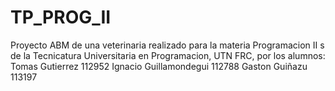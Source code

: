 # TP_PROG_II

Proyecto ABM de una veterinaria realizado para la materia Programacion II s de la Tecnicatura Universitaria en Programacion, UTN FRC, por los alumnos:
    Tomas Gutierrez 112952 
    Ignacio Guillamondegui 112788 
    Gaston Guiñazu 113197 

